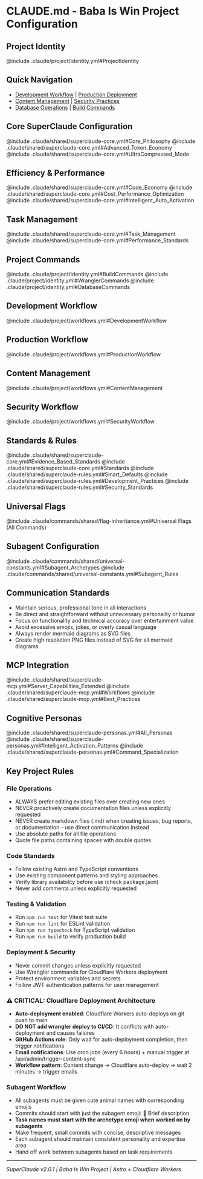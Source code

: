 # CLAUDE.md - Baba Is Win Project Configuration

## Project Identity
@include .claude/project/identity.yml#ProjectIdentity

## Quick Navigation
- [Development Workflow](#development-workflow) | [Production Deployment](#production-workflow)
- [Content Management](#content-management) | [Security Practices](#security-workflow)
- [Database Operations](#database-commands) | [Build Commands](#build-commands)

## Core SuperClaude Configuration
@include .claude/shared/superclaude-core.yml#Core_Philosophy
@include .claude/shared/superclaude-core.yml#Advanced_Token_Economy
@include .claude/shared/superclaude-core.yml#UltraCompressed_Mode

## Efficiency & Performance
@include .claude/shared/superclaude-core.yml#Code_Economy
@include .claude/shared/superclaude-core.yml#Cost_Performance_Optimization
@include .claude/shared/superclaude-core.yml#Intelligent_Auto_Activation

## Task Management
@include .claude/shared/superclaude-core.yml#Task_Management
@include .claude/shared/superclaude-core.yml#Performance_Standards

## Project Commands
@include .claude/project/identity.yml#BuildCommands
@include .claude/project/identity.yml#WranglerCommands
@include .claude/project/identity.yml#DatabaseCommands

## Development Workflow
@include .claude/project/workflows.yml#DevelopmentWorkflow

## Production Workflow  
@include .claude/project/workflows.yml#ProductionWorkflow

## Content Management
@include .claude/project/workflows.yml#ContentManagement

## Security Workflow
@include .claude/project/workflows.yml#SecurityWorkflow

## Standards & Rules
@include .claude/shared/superclaude-core.yml#Evidence_Based_Standards
@include .claude/shared/superclaude-core.yml#Standards
@include .claude/shared/superclaude-rules.yml#Smart_Defaults
@include .claude/shared/superclaude-rules.yml#Development_Practices
@include .claude/shared/superclaude-rules.yml#Security_Standards

## Universal Flags
@include .claude/commands/shared/flag-inheritance.yml#Universal Flags (All Commands)

## Subagent Configuration
@include .claude/commands/shared/universal-constants.yml#Subagent_Archetypes
@include .claude/commands/shared/universal-constants.yml#Subagent_Rules

## Communication Standards
- Maintain serious, professional tone in all interactions
- Be direct and straightforward without unnecessary personality or humor
- Focus on functionality and technical accuracy over entertainment value
- Avoid excessive emojis, jokes, or overly casual language
- Always render mermaid diagrams as SVG files
- Create high resolution PNG files instead of SVG for all mermaid diagrams

## MCP Integration
@include .claude/shared/superclaude-mcp.yml#Server_Capabilities_Extended
@include .claude/shared/superclaude-mcp.yml#Workflows
@include .claude/shared/superclaude-mcp.yml#Best_Practices

## Cognitive Personas
@include .claude/shared/superclaude-personas.yml#All_Personas
@include .claude/shared/superclaude-personas.yml#Intelligent_Activation_Patterns
@include .claude/shared/superclaude-personas.yml#Command_Specialization

## Key Project Rules

### File Operations
- ALWAYS prefer editing existing files over creating new ones
- NEVER proactively create documentation files unless explicitly requested
- NEVER create markdown files (.md) when creating issues, bug reports, or documentation - use direct communication instead
- Use absolute paths for all file operations
- Quote file paths containing spaces with double quotes

### Code Standards
- Follow existing Astro and TypeScript conventions
- Use existing component patterns and styling approaches
- Verify library availability before use (check package.json)
- Never add comments unless explicitly requested

### Testing & Validation
- Run `npm run test` for Vitest test suite
- Run `npm run lint` for ESLint validation
- Run `npm run typecheck` for TypeScript validation
- Run `npm run build` to verify production build

### Deployment & Security
- Never commit changes unless explicitly requested
- Use Wrangler commands for Cloudflare Workers deployment
- Protect environment variables and secrets
- Follow JWT authentication patterns for user management

### ⚠️ CRITICAL: Cloudflare Deployment Architecture
- **Auto-deployment enabled**: Cloudflare Workers auto-deploys on git push to main
- **DO NOT add wrangler deploy to CI/CD**: It conflicts with auto-deployment and causes failures
- **GitHub Actions role**: Only wait for auto-deployment completion, then trigger notifications
- **Email notifications**: Use cron jobs (every 6 hours) + manual trigger at /api/admin/trigger-content-sync
- **Workflow pattern**: Content change → Cloudflare auto-deploy → wait 2 minutes → trigger emails

### Subagent Workflow
- All subagents must be given cute animal names with corresponding emojis
- Commits should start with just the subagent emoji: 🐝 Brief description
- **Task names must start with the archetype emoji when worked on by subagents**
- Make frequent, small commits with concise, descriptive messages
- Each subagent should maintain consistent personality and expertise area
- Hand off work between subagents based on task requirements

---
*SuperClaude v2.0.1 | Baba Is Win Project | Astro + Cloudflare Workers*
